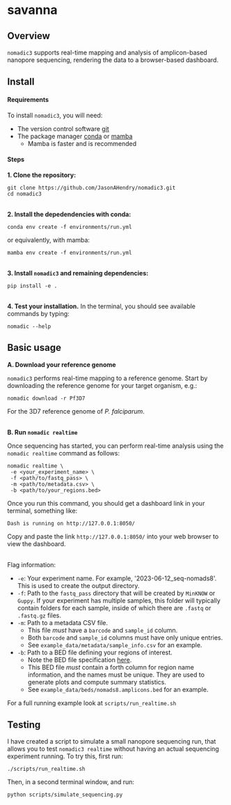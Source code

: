# savanna
## Overview
`nomadic3` supports real-time mapping and analysis of amplicon-based nanopore sequencing, rendering the data to a browser-based dashboard.

## Install

#### Requirements

To install `nomadic3`, you will need:
- The version control software [git](https://github.com/git-guides/install-git)
- The package manager [conda](https://docs.conda.io/projects/conda/en/latest/user-guide/install/index.html) or [mamba](https://mamba.readthedocs.io/en/latest/installation.html) 
  - Mamba is faster and is recommended

#### Steps

**1.  Clone the repository:**
```
git clone https://github.com/JasonAHendry/nomadic3.git
cd nomadic3
```
\
**2.  Install the depedendencies with conda:**
```
conda env create -f environments/run.yml
```
or equivalently, with mamba:
```
mamba env create -f environments/run.yml
```
\
**3. Install `nomadic3` and remaining dependencies:**
```
pip install -e .
```
\
**4. Test your installation.**
In the terminal, you should see available commands by typing:
```
nomadic --help
```


## Basic usage

**A. Download your reference genome** 

`nomadic3` performs real-time mapping to a reference genome. Start by downloading the reference genome for your target organism, e.g.:
```
nomadic download -r Pf3D7
```
For the 3D7 reference genome of *P. falciparum*.

\
**B. Run `nomadic realtime`**

Once sequencing has started, you can perform real-time analysis using the `nomadic realtime` command as follows:

```
nomadic realtime \
 -e <your_experiment_name> \
 -f <path/to/fastq_pass> \
 -m <path/to/metadata.csv> \
 -b <path/to/your_regions.bed>
```

Once you run this command, you should get a dashboard link in your terminal, something like:

```
Dash is running on http://127.0.0.1:8050/
```

Copy and paste the link `http://127.0.0.1:8050/` into your web browser to view the dashboard. 

\
Flag information:
- `-e`: Your experiment name. For example, '2023-06-12_seq-nomads8'. This is used to create the output directory.
- `-f`: Path to the `fastq_pass` directory that will be created by `MinKNOW` or `Guppy`. If your experiment has multiple samples, this folder will typically contain folders for each sample, inside of which there are `.fastq` or `.fastq.gz` files.
- `-m`: Path to a metadata CSV file. 
  - This file *must* have a `barcode` and `sample_id` column.
  - Both `barcode` and `sample_id` columns must have only unique entries.
  - See `example_data/metadata/sample_info.csv` for an example.
- `-b`: Path to a BED file defining your regions of interest.
  - Note the BED file specification [here](https://en.wikipedia.org/wiki/BED_(file_format)).
  - This BED file *must* contain a forth column for region name information, and the names must be unique. They are used to generate plots and compute summary statistics.
  - See `example_data/beds/nomads8.amplicons.bed` for an example.

For a full running example look at `scripts/run_realtime.sh`

## Testing
I have created a script to simulate a small nanopore sequencing run, that allows you to test `nomadic3 realtime` without having an actual sequencing experiment running. To try this, first run: 

```
./scripts/run_realtime.sh
```

Then, in a second terminal window, and run:
```
python scripts/simulate_sequencing.py
```




